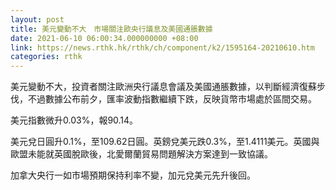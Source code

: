 ```yaml
---
layout: post
title: 美元變動不大　市場關注歐央行議息及美國通脹數據
date: 2021-06-10 06:00:34.000000000 +08:00
link: https://news.rthk.hk/rthk/ch/component/k2/1595164-20210610.htm
categories: rthk
---
```


美元變動不大，投資者關注歐洲央行議息會議及美國通脹數據，以判斷經濟復蘇步伐，不過數據公布前夕，匯率波動指數繼續下跌，反映貨幣市場處於區間交易。

美元指數微升0.03%，報90.14。

美元兌日圓升0.1%，至109.62日圓。英鎊兌美元跌0.3%，至1.4111美元。英國與歐盟未能就英國脫歐後，北愛爾蘭貿易問題解決方案達到一致協議。

加拿大央行一如市場預期保持利率不變，加元兌美元先升後回。
